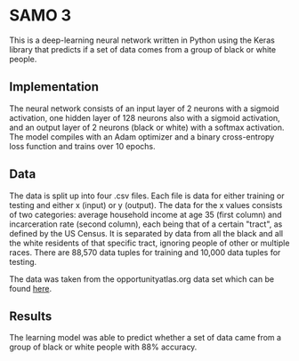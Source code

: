 # SAMO 3

This is a deep-learning neural network written in Python using the Keras library that predicts if a set of data comes from a group of black or white people.

## Implementation

The neural network consists of an input layer of 2 neurons with a sigmoid activation, one hidden layer of 128 neurons also with a sigmoid activation, and an output layer of 2 neurons (black or white) with a softmax activation. The model compiles with an Adam optimizer and a binary cross-entropy loss function and trains over 10 epochs.

## Data

The data is split up into four .csv files. Each file is data for either training or testing and either x (input) or y (output).
The data for the x values consists of two categories: average household income at age 35 (first column) and incarceration rate (second column), each being that of a certain "tract", as defined by the US Census. It is separated by data from all the black and all the white residents of that specific tract, ignoring people of other or multiple races.
There are 88,570 data tuples for training and 10,000 data tuples for testing.

The data was taken from the opportunityatlas.org data set which can be found [here](https://opportunityinsights.org/data/?geographic_level=0&topic=0&paper_id=1652#resource-listing).

## Results

The learning model was able to predict whether a set of data came from a group of black or white people with 88% accuracy.
